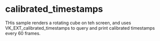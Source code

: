 # calibrated_timestamps

THis sample renders a rotating cube on teh screen, and
uses VK_EXT_calibrated_timestamps to query and print
calibrated timestamps every 60 frames.

